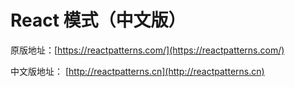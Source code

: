 # React 模式（中文版）

原版地址：[https://reactpatterns.com/](https://reactpatterns.com/)

中文版地址： [http://reactpatterns.cn](http://reactpatterns.cn)